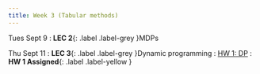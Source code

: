 ```yaml
---
title: Week 3 (Tabular methods)
---
```


Tues Sept 9
: **LEC 2**{: .label .label-grey }MDPs

Thu Sept 11
: **LEC 3**{: .label .label-grey }Dynamic programming
    : [HW 1: DP](https://classroom.github.com/a/20V6mnL3)
: **HW 1 Assigned**{: .label .label-yellow }